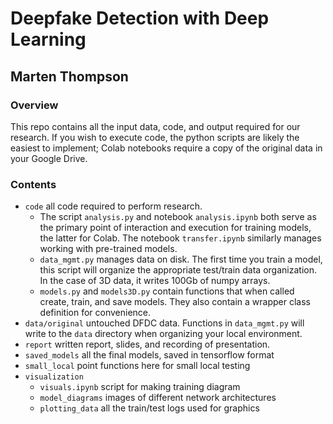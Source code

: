 # Deepfake Detection with Deep Learning
## Marten Thompson

### Overview
This repo contains all the input data, code, and output required for our research. If you wish to execute code, the python scripts are likely the easiest to implement; Colab notebooks require a copy of the original data in your Google Drive.


### Contents
* `code` all code required to perform research. 
  * The script `analysis.py` and notebook `analysis.ipynb` both serve as the primary point of interaction and execution for training models, the latter for Colab. The notebook `transfer.ipynb` similarly manages working with pre-trained models.
  * `data_mgmt.py` manages data on disk. The first time you train a model, this script will organize the appropriate test/train data organization. In the case of 3D data, it writes 100Gb of numpy arrays.
  * `models.py` and `models3D.py` contain functions that when called create, train, and save models. They also contain a wrapper class definition for convenience.
* `data/original` untouched DFDC data. Functions in `data_mgmt.py` will write to the `data` directory when organizing your local environment.
* `report` written report, slides, and recording of presentation.
* `saved_models` all the final models, saved in tensorflow format
* `small_local` point functions here for small local testing
* `visualization` 
  * `visuals.ipynb` script for making training diagram
  * `model_diagrams` images of different network architectures
  * `plotting_data` all the train/test logs used for graphics

